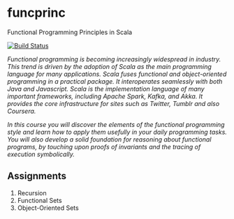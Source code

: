 # funcprinc
Functional Programming Principles in Scala

[![Build Status](https://travis-ci.org/kasper189/funcprinc.svg?branch=master)](https://travis-ci.org/kasper189/funcprinc)

*Functional programming is becoming increasingly widespread in industry. This trend is driven by the adoption of Scala as the main programming language for many applications. Scala fuses functional and object-oriented programming in a practical package. It interoperates seamlessly with both Java and Javascript. Scala is the implementation language of many important frameworks, including Apache Spark, Kafka, and Akka. It provides the core infrastructure for sites such as Twitter, Tumblr and also Coursera.*

*In this course you will discover the elements of the functional programming style and learn how to apply them usefully in your daily programming tasks. You will also develop a solid foundation for reasoning about functional programs, by touching upon proofs of invariants and the tracing of execution symbolically.*

## Assignments
1. Recursion
2. Functional Sets
3. Object-Oriented Sets
